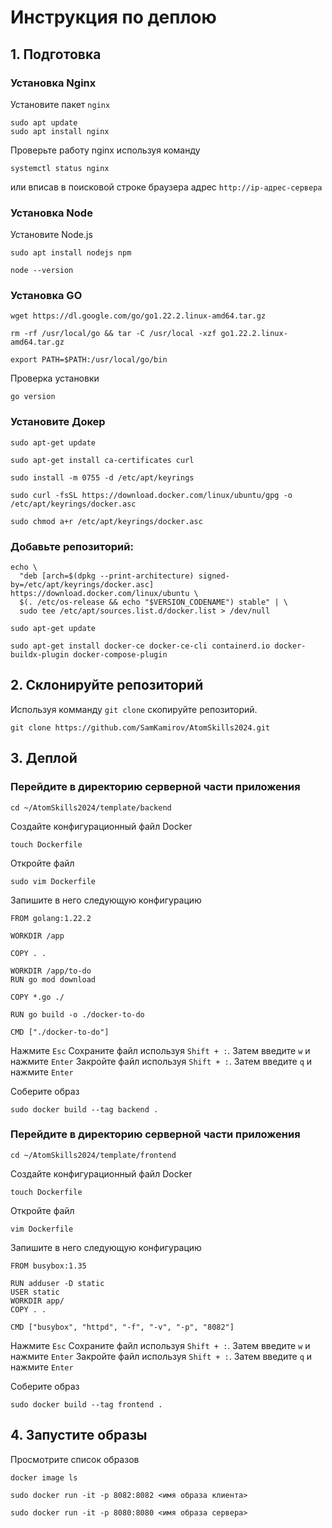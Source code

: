 # Инструкция по деплою

## 1. Подготовка

### Установка Nginx
Установите пакет `nginx`

```
sudo apt update
sudo apt install nginx
```

Проверьте работу nginx используя команду

```
systemctl status nginx
```

или вписав в поисковой строке браузера адрес `http://ip-адрес-сервера`

### Установка Node

Установите Node.js

```
sudo apt install nodejs npm

node --version
```

### Установка GO

```
wget https://dl.google.com/go/go1.22.2.linux-amd64.tar.gz
```

```
rm -rf /usr/local/go && tar -C /usr/local -xzf go1.22.2.linux-amd64.tar.gz
```

```
export PATH=$PATH:/usr/local/go/bin
```

Проверка установки

```
go version
```


### Установите Докер

```
sudo apt-get update
```

```
sudo apt-get install ca-certificates curl
```

```
sudo install -m 0755 -d /etc/apt/keyrings
```

```
sudo curl -fsSL https://download.docker.com/linux/ubuntu/gpg -o /etc/apt/keyrings/docker.asc
```

```
sudo chmod a+r /etc/apt/keyrings/docker.asc
```

### Добавьте репозиторий:
```
echo \
  "deb [arch=$(dpkg --print-architecture) signed-by=/etc/apt/keyrings/docker.asc] https://download.docker.com/linux/ubuntu \
  $(. /etc/os-release && echo "$VERSION_CODENAME") stable" | \
  sudo tee /etc/apt/sources.list.d/docker.list > /dev/null
```

```
sudo apt-get update
```

```
sudo apt-get install docker-ce docker-ce-cli containerd.io docker-buildx-plugin docker-compose-plugin
```


## 2. Склонируйте репозиторий

Используя комманду `git clone` скопируйте репозиторий.

```
git clone https://github.com/SamKamirov/AtomSkills2024.git
```

## 3. Деплой

### Перейдите в директорию серверной части приложения

```
cd ~/AtomSkills2024/template/backend
```

Создайте конфигурационный файл Docker

```
touch Dockerfile
```

Откройте файл

```
sudo vim Dockerfile
```

Запишите в него следующую конфигурацию

```
FROM golang:1.22.2

WORKDIR /app

COPY . .
 
WORKDIR /app/to-do
RUN go mod download

COPY *.go ./

RUN go build -o ./docker-to-do

CMD ["./docker-to-do"]
```

Нажмите `Esc`
Сохраните файл используя `Shift + :`. Затем введите `w` и нажмите `Enter`
Закройте файл используя `Shift + :`. Затем введите `q` и нажмите `Enter`

Соберите образ

```
sudo docker build --tag backend .
```

### Перейдите в директорию серверной части приложения

```
cd ~/AtomSkills2024/template/frontend
```

Создайте конфигурационный файл Docker

```
touch Dockerfile
```

Откройте файл

```
vim Dockerfile
```

Запишите в него следующую конфигурацию

```
FROM busybox:1.35

RUN adduser -D static
USER static
WORKDIR app/
COPY . .

CMD ["busybox", "httpd", "-f", "-v", "-p", "8082"]
```

Нажмите `Esc`
Сохраните файл используя `Shift + :`. Затем введите `w` и нажмите `Enter`
Закройте файл используя `Shift + :`. Затем введите `q` и нажмите `Enter`

Соберите образ

```
sudo docker build --tag frontend .
```

## 4. Запустите образы

Просмотрите список образов

```
docker image ls
```

```
sudo docker run -it -p 8082:8082 <имя образа клиента>
```

```
sudo docker run -it -p 8080:8080 <имя образа сервера>
```




